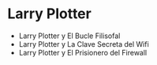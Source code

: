 # Larry Plotter

* Larry Plotter y El Bucle Filisofal
* Larry Plotter y La Clave Secreta del Wifi
* Larry Plotter y El Prisionero del Firewall


